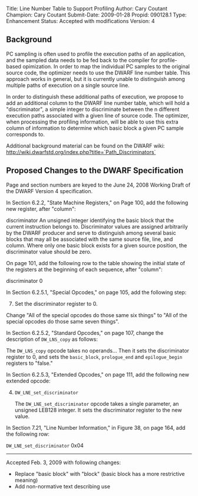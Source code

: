 Title:       Line Number Table to Support Profiling
Author:      Cary Coutant
Champion:    Cary Coutant
Submit-Date: 2009-01-28
Propid:      090128.1
Type:        Enhancement
Status:      Accepted with modifications
Version:     4

Background
----------

PC sampling is often used to profile the execution paths of an
application, and the sampled data needs to be fed back to the compiler
for profile-based opimization. In order to map the individual PC
samples to the original source code, the optimizer needs to use the
DWARF line number table. This approach works in general, but it is
currently unable to distinguish among multiple paths of execution on a
single source line.

In order to distinguish these additional paths of execution, we
propose to add an additional column to the DWARF line number table,
which will hold a "discriminator", a simple integer to discriminate
between the n different execution paths associated with a given line
of source code. The optimizer, when processing the profiling
information, will be able to use this extra column of information to
determine which basic block a given PC sample corresponds to.

Additional background material can be found on the DWARF wiki:
http://wiki.dwarfstd.org/index.php?title=`Path_Discriminators`


Proposed Changes to the DWARF Specification
-------------------------------------------

Page and section numbers are keyed to the June 24, 2008 Working Draft
of the DWARF Version 4 specification.

In Section 6.2.2, "State Machine Registers," on Page 100, add the
following new register, after "column":

  discriminator
     An unsigned integer identifying the basic block that
     the current instruction belongs to. Discriminator
     values are assigned arbitrarily by the DWARF producer
     and serve to distinguish among several basic blocks
     that may all be associated with the same source file,
     line, and column. Where only one basic block exists for
     a given source position, the discriminator value should
     be zero.

On page 101, add the following row to the table showing the initial
state of the registers at the beginning of each sequence, after
"column":

  discriminator    0

In Section 6.2.5.1, "Special Opcodes," on page 105, add the following step:

  7.  Set the discriminator register to 0.

Change "All of the special opcodes do those same six things" to "All
of the special opcodes do those same seven things".

In Section 6.2.5.2, "Standard Opcodes," on page 107, change the
description of `DW_LNS_copy` as follows:

  The `DW_LNS_copy` opcode takes no operands... Then it sets
  the discriminator register to 0, and sets the `basic_block`,
  `prologue_end` and `epilogue_begin` registers to "false."

In Section 6.2.5.3, "Extended Opcodes," on page 111, add the following
new extended opcode:

  4.  `DW_LNE_set_discriminator`

      The `DW_LNE_set_discriminator` opcode takes a single
      parameter, an unsigned LEB128 integer. It sets the
      discriminator register to the new value.

In Section 7.21, "Line Number Information," in Figure 38, on page 164,
add the following row:

  `DW_LNE_set_discriminator`     0x04

---
Accepted Feb. 3, 2009 with following changes: 
 - Replace "basic block" with "block" (basic block has a more 
   restrictive meaning)
 - Add non-normative text describing use
